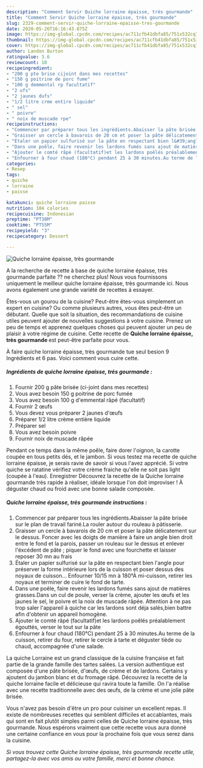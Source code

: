 ```yaml
---
description: "Comment Servir Quiche lorraine épaisse, très gourmande"
title: "Comment Servir Quiche lorraine épaisse, très gourmande"
slug: 2329-comment-servir-quiche-lorraine-epaisse-tres-gourmande
date: 2020-05-26T16:16:43.875Z
image: https://img-global.cpcdn.com/recipes/ac711cfb41dbfa85/751x532cq70/quiche-lorraine-epaisse-tres-gourmande-photo-principale-de-la-recette.jpg
thumbnail: https://img-global.cpcdn.com/recipes/ac711cfb41dbfa85/751x532cq70/quiche-lorraine-epaisse-tres-gourmande-photo-principale-de-la-recette.jpg
cover: https://img-global.cpcdn.com/recipes/ac711cfb41dbfa85/751x532cq70/quiche-lorraine-epaisse-tres-gourmande-photo-principale-de-la-recette.jpg
author: Landon Burton
ratingvalue: 3.6
reviewcount: 10
recipeingredient:
- "200 g pte brise cijoint dans mes recettes"
- "150 g poitrine de porc fume"
- "100 g demmental rp facultatif"
- "2 ufs"
- "2 jaunes dufs"
- "1/2 litre crme entire liquide"
- " sel"
- " poivre"
- " noix de muscade rpe"
recipeinstructions:
- "Commencer par préparer tous les ingrédients.Abaisser la pâte brisée sur le plan de travail fariné.La rouler autour du rouleau à pâtisserie."
- "Graisser un cercle à bavarois de 20 cm et poser la pâte délicatement sur le dessus. Foncer avec les doigts de manière à faire un angle bien droit entre le fond et la parois, passer un rouleau sur le dessus et enlever l&#39;éxcédent de pâte ; piquer le fond avec une fourchette et laisser reposer 30 mn au frais"
- "Étaler un papier sulfurisé sur la pâte en respectant bien l&#39;angle pour préserver la forme intérieure lors de la cuisson et poser dessus des noyaux de cuisson... Enfourner 10/15 mn à 180°À mi-cuisson, retirer les noyaux et terminer de cuire le fond de tarte."
- "Dans une poêle, faire revenir les lardons fumés sans ajout de matières grasses.Dans un cul de poule, verser la crème, ajouter les œufs et les jaunes le sel, le poivre et la noix de muscade râpée. Attention à ne pas trop saler l&#39;appareil à quiche car les lardons sont déja salés,bien battre afin d&#39;obtenir un appareil homogène."
- "Ajouter le comté râpé (facultatif)et les lardons poêlés préalablement égouttés, verser le tout sur la pâte"
- "Enfourner à four chaud (180°C) pendant 25 à 30 minutes.Au terme de la cuisson, retirer du four, retirer le cercle à tarte et déguster tiède ou chaud, accompagnée d&#39;une salade."
categories:
- Resep
tags:
- quiche
- lorraine
- paisse

katakunci: quiche lorraine paisse 
nutrition: 104 calories
recipecuisine: Indonesian
preptime: "PT38M"
cooktime: "PT55M"
recipeyield: "3"
recipecategory: Dessert

---
```



![Quiche lorraine épaisse, très gourmande](https://img-global.cpcdn.com/recipes/ac711cfb41dbfa85/751x532cq70/quiche-lorraine-epaisse-tres-gourmande-photo-principale-de-la-recette.jpg)

A la recherche de recette à base de quiche lorraine épaisse, très gourmande parfaite ?? ne cherchez plus! Nous vous fournissons uniquement le meilleur quiche lorraine épaisse, très gourmande ici. Nous avons également une grande variété de recettes à essayer.

Êtes-vous un gourou de la cuisine? Peut-être êtes-vous simplement un expert en cuisine? Ou comme plusieurs autres, vous êtes peut-être un débutant. Quelle que soit la situation, des recommandations de cuisine utiles peuvent ajouter de nouvelles suggestions à votre cuisine. Prenez un peu de temps et apprenez quelques choses qui peuvent ajouter un peu de plaisir à votre régime de cuisine. Cette recette de <strong> Quiche lorraine épaisse, très gourmande </strong> est peut-être parfaite pour vous.

<!--inarticleads1-->

À faire quiche lorraine épaisse, très gourmande tue seul besion 9 Ingrédients et 6 pas. Voici comment vous cuire cette.

##### Ingrédients de quiche lorraine épaisse, très gourmande :

1. Fournir 200 g pâte brisée (ci-joint dans mes recettes)
1. Vous avez besoin 150 g poitrine de porc fumée
1. Vous avez besoin 100 g d&#39;emmental râpé (facultatif)
1. Fournir 2 œufs
1. Vous devez vous préparer 2 jaunes d&#39;œufs
1. Préparer 1/2 litre crème entière liquide
1. Préparer  sel
1. Vous avez besoin  poivre
1. Fournir  noix de muscade râpée


Pendant ce temps dans la même poêle, faire dorer l&#39;oignon, la carotte coupée en tous petits dés, et le jambon. Si vous testez ma recette de quiche lorraine épaisse, je serais ravie de savoir si vous l&#39;avez apprécié. Si votre quiche se ratatine vérifiez votre crème fraiche qu&#39;elle ne soit pas light (coupée à l&#39;eau). Enregistrer Découvrez la recette de la Quiche lorraine gourmande très rapide à réaliser, idéale lorsque l&#39;on doit improviser ! À déguster chaud ou froid avec une bonne salade composée. 

<!--inarticleads2-->

##### Quiche lorraine épaisse, très gourmande instructions :

1. Commencer par préparer tous les ingrédients.Abaisser la pâte brisée sur le plan de travail fariné.La rouler autour du rouleau à pâtisserie.
1. Graisser un cercle à bavarois de 20 cm et poser la pâte délicatement sur le dessus. Foncer avec les doigts de manière à faire un angle bien droit entre le fond et la parois, passer un rouleau sur le dessus et enlever l&#39;éxcédent de pâte ; piquer le fond avec une fourchette et laisser reposer 30 mn au frais
1. Étaler un papier sulfurisé sur la pâte en respectant bien l&#39;angle pour préserver la forme intérieure lors de la cuisson et poser dessus des noyaux de cuisson... Enfourner 10/15 mn à 180°À mi-cuisson, retirer les noyaux et terminer de cuire le fond de tarte.
1. Dans une poêle, faire revenir les lardons fumés sans ajout de matières grasses.Dans un cul de poule, verser la crème, ajouter les œufs et les jaunes le sel, le poivre et la noix de muscade râpée. Attention à ne pas trop saler l&#39;appareil à quiche car les lardons sont déja salés,bien battre afin d&#39;obtenir un appareil homogène.
1. Ajouter le comté râpé (facultatif)et les lardons poêlés préalablement égouttés, verser le tout sur la pâte
1. Enfourner à four chaud (180°C) pendant 25 à 30 minutes.Au terme de la cuisson, retirer du four, retirer le cercle à tarte et déguster tiède ou chaud, accompagnée d&#39;une salade.


La quiche Lorraine est un grand classique de la cuisine française et fait partie de la grande famille des tartes salées. La version authentique est composée d&#39;une pâte brisée, d&#39;œufs, de crème et de lardons. Certains y ajoutent du jambon blanc et du fromage râpé. Découvrez la recette de la quiche lorraine facile et délicieuse qui ravira toute la famille. On l&#39;a réalise avec une recette traditionnelle avec des œufs, de la crème et une jolie pâte brisée. 

<!--inarticleads1-->

<p>
Vous n'avez pas besoin d'être un pro pour cuisiner un excellent repas. Il existe de nombreuses recettes qui semblent difficiles et accablantes, mais qui sont en fait plutôt simples parmi celles de Quiche lorraine épaisse, très gourmande. Nous espérons vraiment que cette recette vous aura donné une certaine confiance en vous pour la prochaine fois que vous serez dans la cuisine.
</p>

<p>
<i>Si vous trouvez cette Quiche lorraine épaisse, très gourmande recette utile, partagez-la avec vos amis ou votre famille, merci et bonne chance.</i>
</p>
